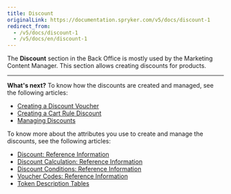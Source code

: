 ```yaml
---
title: Discount
originalLink: https://documentation.spryker.com/v5/docs/discount-1
redirect_from:
  - /v5/docs/discount-1
  - /v5/docs/en/discount-1
---
```


The **Discount** section in the Back Office is mostly used by the Marketing Content Manager.
This section allows creating discounts for products.


* * *
**What's next?**
To know how the discounts are created and managed, see the following articles:
* [Creating a Discount Voucher](https://documentation.spryker.com/docs/en/creating-a-discount-voucher)
* [Creating a Cart Rule Discount](https://documentation.spryker.com/docs/en/creating-a-cart-rule-discount)
* [Managing Discounts](https://documentation.spryker.com/docs/en/managing-discounts)

To know more about the attributes you use to create and manage the discounts, see the following articles:
* [Discount: Reference Information](https://documentation.spryker.com/docs/en/discount-reference-information)
* [Discount Calculation: Reference Information](https://documentation.spryker.com/docs/en/discount-calculation-reference-information)
* [Discount Conditions: Reference Information](https://documentation.spryker.com/docs/en/discount-conditions-reference-information)
* [Voucher Codes: Reference Information](https://documentation.spryker.com/docs/en/voucher-codes-reference-information)
* [Token Description Tables](https://documentation.spryker.com/docs/en/token-description-tables)
